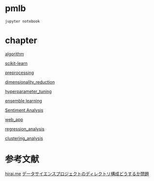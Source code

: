 # pmlb

```
jupyter notebook
```

# chapter

[algorithm](https://github.com/rasbt/python-machine-learning-book/blob/master/code/ch02/ch02.ipynb)

[scikit-learn](https://github.com/rasbt/python-machine-learning-book/blob/master/code/ch03/ch03.ipynb)

[preprocessing](https://github.com/rasbt/python-machine-learning-book/blob/master/code/ch04/ch04.ipynb)

[dimensionality_reduction](https://github.com/rasbt/python-machine-learning-book/blob/master/code/ch05/ch05.ipynb)

[hyperparameter_tuning](https://github.com/rasbt/python-machine-learning-book/blob/master/code/ch06/ch06.ipynb)

[ensemble learning](https://github.com/rasbt/python-machine-learning-book/blob/master/code/ch07/ch07.ipynb)

[Sentiment Analysis](https://github.com/rasbt/python-machine-learning-book/blob/master/code/ch08/ch08.ipynb)

[web_app](https://github.com/rasbt/python-machine-learning-book/blob/master/code/ch09/ch09.ipynb)

[regression_analysis](https://github.com/rasbt/python-machine-learning-book/blob/master/code/ch10/ch10.ipynb)

[clustering_analysis](https://github.com/rasbt/python-machine-learning-book/tree/master/code/ch12)

# 参考文献

[hirai.me](http://hirai.me/notes_pyml.html#)
[データサイエンスプロジェクトのディレクトリ構成どうするか問題](https://takuti.me/note/data-science-project-structure/)